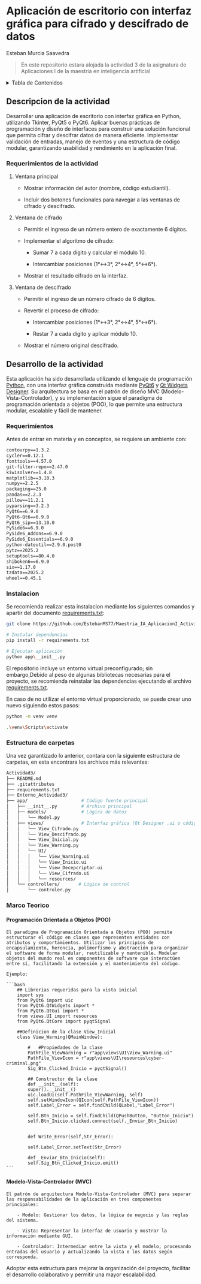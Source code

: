 # **Aplicación de escritorio con interfaz gráfica para cifrado y descifrado de datos**
Esteban Murcia Saavedra

>En este repositorio estara alojada la actividad 3 de la asignatura de Aplicaciones I de la maestria en inteligencia artificial


<!-- TABLE OF CONTENTS -->
<details>
  <summary>Tabla de Contenidos</summary>
  <ol>
    <li>
      <a href="#descripcion-de-la-actividad">Descripcion de la actividad</a>
      <ul>
        <li><a href="#requerimientos-de-la-actividad">Requerimientos de la actividad</a></li>
      </ul>
    </li>    
    <li>
      <a href="#desarrollo-de-la-actividad">Desarrollo de la actividad</a>
      <ul>
        <li><a href="#requerimientos">Requerimientos</a></li>
        <li><a href="#instalacion">Instalacion</a></li>
      </ul>
    </li>
    <li><a href="#estructura-de-carpetas">Estructura de carpetas</a></li>
    <li><a href="#marco-teorico">Marco Teorico</a>
        <ul>
        <li><a href="#programación-orientada-a-objetos-poo">Programación Orientada a Objetos (POO)</a></li>
        <li><a href="#modelo-vista-controlador-mvc">Modelo-Vista-Controlador (MVC)</a></li>
      </ul>
    </li>
    <li><a href="#contributing">Contributing</a></li>
    <li><a href="#license">License</a></li>
    <li><a href="#contact">Contact</a></li>
    <li><a href="#acknowledgments">Acknowledgments</a></li>
  </ol>
</details>

## **Descripcion de la actividad**

Desarrollar una aplicación de escritorio con interfaz gráfica en Python, utilizando Tkinter, PyQt5 o PyQt6. Aplicar buenas prácticas de programación y diseño de interfaces para construir una solución funcional que permita cifrar y descifrar datos de manera eficiente. Implementar validación de entradas, manejo de eventos y una estructura de código modular, garantizando usabilidad y rendimiento en la aplicación final.

### Requerimientos de la actividad

1. Ventana principal

    - Mostrar información del autor (nombre, código estudiantil).

    - Incluir dos botones funcionales para navegar a las ventanas de cifrado y descifrado.

2. Ventana de cifrado

    - Permitir el ingreso de un número entero de exactamente 6 dígitos.

    - Implementar el algoritmo de cifrado:

        - Sumar 7 a cada dígito y calcular el módulo 10.

        - Intercambiar posiciones (1°↔3°, 2°↔4°, 5°↔6°).

    - Mostrar el resultado cifrado en la interfaz.

3. Ventana de descifrado

    - Permitir el ingreso de un número cifrado de 6 dígitos.

    - Revertir el proceso de cifrado:

        - Intercambiar posiciones (1°↔3°, 2°↔4°, 5°↔6°).

        - Restar 7 a cada dígito y aplicar módulo 10.

    - Mostrar el número original descifrado.

## **Desarrollo de la actividad**

Esta aplicación ha sido desarrollada utilizando el lenguaje de programación <a href="https://www.python.org/">Python</a>, con una interfaz gráfica construida mediante <a href="https://doc.qt.io/qtforpython-6/">PyQt6</a> y <a href="https://doc.qt.io/qtforpython-6/tools/pyside-designer.html#pyside6-designer">Qt Widgets Designer</a>. Su arquitectura se basa en el patrón de diseño MVC (Modelo-Vista-Controlador), y su implementación sigue el paradigma de programación orientada a objetos (POO), lo que permite una estructura modular, escalable y fácil de mantener.

### Requerimientos
Antes de entrar en materia y en conceptos, se requiere un ambiente con:

```markdown
contourpy==1.3.2
cycler==0.12.1
fonttools==4.57.0
git-filter-repo==2.47.0
kiwisolver==1.4.8
matplotlib==3.10.3
numpy==2.2.5
packaging==25.0
pandas==2.2.3
pillow==11.2.1
pyparsing==3.2.3
PyQt6==6.9.0
PyQt6-Qt6==6.9.0
PyQt6_sip==13.10.0
PySide6==6.9.0
PySide6_Addons==6.9.0
PySide6_Essentials==6.9.0
python-dateutil==2.9.0.post0
pytz==2025.2
setuptools==80.4.0
shiboken6==6.9.0
six==1.17.0
tzdata==2025.2
wheel==0.45.1
```

### Instalacion

Se recomienda realizar esta instalacion mediante los siguientes comandos y apartir del documento <a href="requirements.txt">requirements.txt</a>:

```bash
git clone https://github.com/EstebanMS77/Maestria_IA_AplicacionI_Actividad3.git

# Instalar dependencias
pip install -r requirements.txt

# Ejecutar aplicación
python app\__init__.py
```
El repositorio incluye un entorno virtual preconfigurado; sin embargo,Debido al peso de algunas bibliotecas necesarias para el proyecto, se recomienda reinstalar las dependencias ejecutando el archivo <a href="requirements.txt">requirements.txt</a>.

En caso de no utilizar el entorno virtual proporcionado, se puede crear uno nuevo siguiendo estos pasos:

```bash
python -m venv venv

.\venv\Scripts\activate
```

### **Estructura de carpetas**

Una vez garantizado lo anterior, contara con la siguiente estructura de carpetas, en esta encontrara los archivos más relevantes:

```bash
Actividad3/
├── README.md
├── .gitattributes
├── requirements.txt
├── Entorno_Actividad3/                
├── app/                    # Código fuente principal
│   ├── __init__.py         # Archivo principal
│   ├── models/             # Lógica de datos
│   │   └── Model.py
│   ├── views/              # Interfaz gráfica (Qt Designer .ui o código generado)
│   │   └── View_Cifrado.py
│   │   └── View_Descifrado.py
│   │   └── View_Inicial.py
│   │   └── View_Warning.py
│   │   └── UI/             
│   │   │   └── View_Warning.ui
│   │   │   └── View_Inicio.ui
│   │   │   └── View_Decepcriptar.ui
│   │   │   └── View_Cifrado.ui
│   │   │   └── resources/
│   └── controllers/       # Lógica de control
│       └── controler.py 
```

### Marco Teorico

#### **Programación Orientada a Objetos (POO)**

    El paradigma de Programación Orientada a Objetos (POO) permite estructurar el código en clases que representen entidades con atributos y comportamientos. Utilizar los principios de encapsulamiento, herencia, polimorfismo y abstracción para organizar el software de forma modular, reutilizable y mantenible. Modelar objetos del mundo real en componentes de software que interactúen entre sí, facilitando la extensión y el mantenimiento del código.

    Ejemplo: 

    ```bash
        ## Librerias requeridas para la vista inicial
        import sys
        from PyQt6 import uic 
        from PyQt6.QtWidgets import *
        from PyQt6.QtGui import *
        from views.UI import resources
        from PyQt6.QtCore import pyqtSignal

        ##Definicion de la clase View_Inicial
        class View_Warning(QMainWindow):

            #   #Propiedades de la clase
            PathFile_ViewWarning = r"app\views\UI\View_Warning.ui"
            PathFile_ViewIcon = r"app\views\UI\resources\cyber-criminal.png"
            Sig_Btn_Clicked_Inicio = pyqtSignal() 

            ## Constructor de la clase
            def __init__(self):  
            super().__init__()
            uic.loadUi(self.PathFile_ViewWarning, self)
            self.setWindowIcon(QIcon(self.PathFile_ViewIcon))
            self.Label_Error = self.findChild(QLabel,"Label_Error")

            self.Btn_Inicio = self.findChild(QPushButton, "Button_Inicio") 
            self.Btn_Inicio.clicked.connect(self._Enviar_Btn_Inicio)


            def Write_Error(self,Str_Error):      

            self.Label_Error.setText(Str_Error)

            def _Enviar_Btn_Inicio(self):
            self.Sig_Btn_Clicked_Inicio.emit()
    ```

#### **Modelo-Vista-Controlador (MVC)**

    El patrón de arquitectura Modelo-Vista-Controlador (MVC) para separar las responsabilidades de la aplicación en tres componentes principales:

        - Modelo: Gestionar los datos, la lógica de negocio y las reglas del sistema.

        - Vista: Representar la interfaz de usuario y mostrar la información mediante GUI.

        - Controlador: Intermediar entre la vista y el modelo, procesando entradas del usuario y actualizando la vista o los datos según corresponda.

Adoptar esta estructura para mejorar la organización del proyecto, facilitar el desarrollo colaborativo y permitir una mayor escalabilidad.






